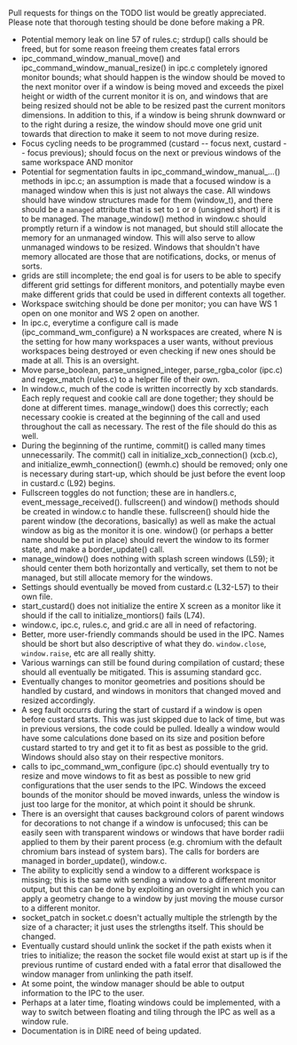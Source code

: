 Pull requests for things on the TODO list would be greatly appreciated. Please note that thorough testing should be done before making a PR.

- Potential memory leak on line 57 of rules.c; strdup() calls should be freed, but for some reason freeing them creates fatal errors
- ipc_command_window_manual_move() and ipc_command_window_manual_resize() in ipc.c completely ignored monitor bounds; what should happen is the window should be moved to the next monitor over if a window is being moved and exceeds the pixel height or width of the current monitor it is on, and windows that are being resized should not be able to be resized past the current monitors dimensions. In addition to this, if a window is being shrunk downward or to the right during a resize, the window should move one grid unit towards that direction to make it seem to not move during resize.
- Focus cycling needs to be programmed (custard -- focus next, custard -- focus previous); should focus on the next or previous windows of the same workspace AND monitor
- Potential for segmentation faults in ipc_command_window_manual_...() methods in ipc.c; an assumption is made that a focused window is a managed window when this is just not always the case. All windows should have window structures made for them (window_t), and there should be a `managed` attribute that is set to `1` or `0` (unsigned short) if it is to be managed. The manage_window() method in window.c should promptly return if a window is not managed, but should still allocate the memory for an unmanaged window. This will also serve to allow unmanaged windows to be resized. Windows that shouldn't have memory allocated are those that are notifications, docks, or menus of sorts.
- grids are still incomplete; the end goal is for users to be able to specify different grid settings for different monitors, and potentially maybe even make different grids that could be used in different contexts all together.
- Workspace switching should be done per monitor; you can have WS 1 open on one monitor and WS 2 open on another.
- In ipc.c, everytime a configure call is made (ipc_command_wm_configure) a N workspaces are created, where N is the setting for how many workspaces a user wants, without previous workspaces being destroyed or even checking if new ones should be made at all. This is an oversight.
- Move parse_boolean, parse_unsigned_integer, parse_rgba_color (ipc.c) and regex_match (rules.c) to a helper file of their own.
- In window.c, much of the code is written incorrectly by xcb standards. Each reply request and cookie call are done together; they should be done at different times. manage_window() does this correctly; each necessary cookie is created at the beginning of the call and used throughout the call as necessary. The rest of the file should do this as well.
- During the beginning of the runtime, commit() is called many times unnecessarily. The commit() call in initialize_xcb_connection() (xcb.c), and initialize_ewmh_connection() (ewmh.c) should be removed; only one is necessary during start-up, which should be just before the event loop in custard.c (L92) begins.
- Fullscreen toggles do not function; these are in handlers.c, event_message_received(). fullscreen() and window() methods should be created in window.c to handle these. fullscreen() should hide the parent window (the decorations, basically) as well as make the actual window as big as the monitor it is one. window() (or perhaps a better name should be put in place) should revert the window to its former state, and make a border_update() call.
- manage_window() does nothing with splash screen windows (L59); it should center them both horizontally and vertically, set them to not be managed, but still allocate memory for the windows.
- Settings should eventually be moved from custard.c (L32-L57) to their own file.
- start_custard() does not initialize the entire X screen as a monitor like it should if the call to initialize_montiors() fails (L74).
- window.c, ipc.c, rules.c, and grid.c are all in need of refactoring.
- Better, more user-friendly commands should be used in the IPC. Names should be short but also descriptive of what they do. `window.close`, `window.raise`, etc are all really shitty.
- Various warnings can still be found during compilation of custard; these should all eventually be mitigated. This is assuming standard gcc.
- Eventually changes to monitor geometries and positions should be handled by custard, and windows in monitors that changed moved and resized accordingly.
- A seg fault occurrs during the start of custard if a window is open before custard starts. This was just skipped due to lack of time, but was in previous versions, the code could be pulled. Ideally a window would have some calculations done based on its size and position before custard started to try and get it to fit as best as possible to the grid. Windows should also stay on their respective monitors.
- calls to ipc_command_wm_configure (ipc.c) should eventually try to resize and move windows to fit as best as possible to new grid configurations that the user sends to the IPC. Windows the exceed bounds of the monitor should be moved inwards, unless the window is just too large for the monitor, at which point it should be shrunk.
- There is an oversight that causes background colors of parent windows for decorations to not change if a window is unfocused; this can be easily seen with transparent windows or windows that have border radii applied to them by their parent process (e.g. chromium with the default chromium bars instead of system bars). The calls for borders are managed in border_update(), window.c.
- The ability to explicitly send a window to a different workspace is missing; this is the same with sending a window to a different monitor output, but this can be done by exploiting an oversight in which you can apply a geometry change to a window by just moving the mouse cursor to a different monitor.
- socket_patch in socket.c doesn't actually multiple the strlength by the size of a character; it just uses the strlengths itself. This should be changed.
- Eventually custard should unlink the socket if the path exists when it tries to initialize; the reason the socket file would exist at start up is if the previous runtime of custard ended with a fatal error that disallowed the window manager from unlinking the path itself.
- At some point, the window manager should be able to output information to the IPC to the user.
- Perhaps at a later time, floating windows could be implemented, with a way to switch between floating and tiling through the IPC as well as a window rule.
- Documentation is in DIRE need of being updated.
